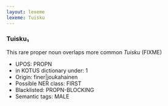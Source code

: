 ```yaml
---
layout: lexeme
lexeme: Tuisku
---
```


###  Tuisku₁

This rare proper noun overlaps more common *Tuisku* (FIXME)
* UPOS:  PROPN
* in KOTUS dictionary under:  1
* Origin:  finer|joukahainen
* Possible NER class:  FIRST
* Blacklisted:  PROPN-BLOCKING
* Semantic tags:  MALE

